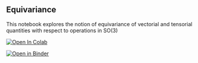 Equivariance
-----------------------------
This notebook explores the notion of equivariance of vectorial and tensorial quantities with respect to operations in SO(3)

[![Open In Colab](https://colab.research.google.com/assets/colab-badge.svg)](
https://colab.research.google.com/github/AMLS-PRG/AtomML-Course/blob/main/module-3/01-Equivariance/equivariance.ipynb)

[![Open in Binder](https://mybinder.org/badge_logo.svg)](https://mybinder.org/v2/gh/AMLS-PRG/AtomML-Course/HEAD?urlpath=%2Fdoc%2Ftree%2Fmodule-3%2F01-Equivariance%2Fequivariance.ipynb)

